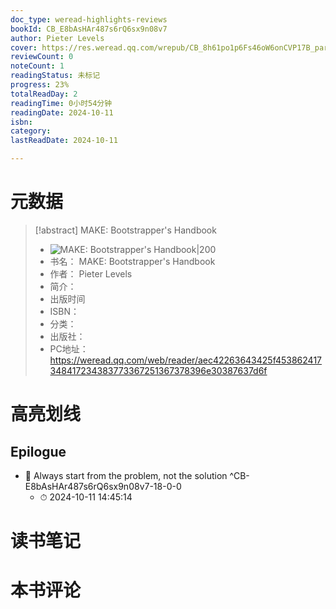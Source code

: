 ```yaml
---
doc_type: weread-highlights-reviews
bookId: CB_E8bAsHAr487s6rQ6sx9n08v7
author: Pieter Levels
cover: https://res.weread.qq.com/wrepub/CB_8h61po1p6Fs46oW6onCVP17B_parsecover
reviewCount: 0
noteCount: 1
readingStatus: 未标记
progress: 23%
totalReadDay: 2
readingTime: 0小时54分钟
readingDate: 2024-10-11
isbn: 
category: 
lastReadDate: 2024-10-11

---
```

# 元数据
> [!abstract] MAKE: Bootstrapper's Handbook
> - ![ MAKE: Bootstrapper's Handbook|200](https://res.weread.qq.com/wrepub/CB_8h61po1p6Fs46oW6onCVP17B_parsecover)
> - 书名： MAKE: Bootstrapper's Handbook
> - 作者： Pieter Levels
> - 简介： 
> - 出版时间 
> - ISBN： 
> - 分类： 
> - 出版社： 
> - PC地址：https://weread.qq.com/web/reader/aec42263643425f453862417348417234383773367251367378396e30387637d6f

# 高亮划线

## Epilogue


- 📌 Always start from the problem, not the solution  ^CB-E8bAsHAr487s6rQ6sx9n08v7-18-0-0
    - ⏱ 2024-10-11 14:45:14 
# 读书笔记

# 本书评论
